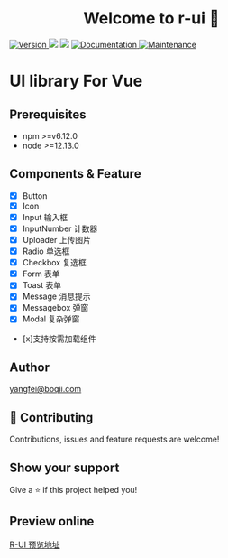 <h1 align="center">Welcome to r-ui 👋</h1>
<p>
  <a href="https://www.npmjs.com/package/r-vue-ui" target="_blank">
    <img alt="Version" src="https://img.shields.io/npm/v/cookie-ui.svg">
  </a>
  <img src="https://img.shields.io/badge/npm-%3E%3Dv6.12.0-blue.svg" />
  <img src="https://img.shields.io/badge/node-%3E%3D12.13.0-blue.svg" />
  <a href="https://github.com/cookiepool/cookie-ui#readme" target="_blank">
    <img alt="Documentation" src="https://img.shields.io/badge/documentation-yes-brightgreen.svg" />
  </a>
  <a href="https://github.com/cookiepool/cookie-ui/graphs/commit-activity" target="_blank">
    <img alt="Maintenance" src="https://img.shields.io/badge/Maintained%3F-yes-green.svg" />
  </a>
  
</p>

# UI library For Vue

## Prerequisites

- npm >=v6.12.0
- node >=12.13.0

## Components & Feature

- [x] Button
- [x] Icon
- [x] Input 输入框
- [x] InputNumber 计数器
- [x] Uploader 上传图片
- [x] Radio 单选框
- [x] Checkbox 复选框
- [x] Form 表单
- [x] Toast 表单
- [x] Message 消息提示
- [x] Messagebox 弹窗
- [x] Modal 复杂弹窗
- [x]支持按需加载组件

## Author

yangfei@boqii.com

## 🤝 Contributing

Contributions, issues and feature requests are welcome!<br />

## Show your support

Give a ⭐️ if this project helped you!

## Preview online

[R-UI 预览地址](http://ui.ruixi.online)
